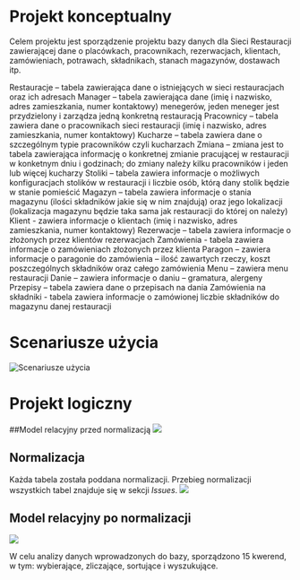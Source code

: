 # Projekt konceptualny
Celem projektu jest sporządzenie projektu bazy danych dla Sieci Restauracji zawierającej dane 
o placówkach, pracownikach, rezerwacjach, klientach, zamówieniach, potrawach, składnikach, 
stanach magazynów, dostawach itp.

Restauracje – tabela zawierająca dane o istniejących w sieci restauracjach oraz ich adresach
Manager – tabela zawierająca dane (imię i nazwisko, adres zamieszkania, numer kontaktowy)
menegerów, jeden meneger jest przydzielony i zarządza jedną konkretną restauracją
Pracownicy – tabela zawiera dane o pracownikach sieci restauracji (imię i nazwisko, adres 
zamieszkania, numer kontaktowy)
Kucharze – tabela zawiera dane o szczególnym typie pracowników czyli kucharzach
Zmiana – zmiana jest to tabela zawierająca informację o konkretnej zmianie pracującej w 
restauracji w konketnym dniu i godzinach; do zmiany należy kilku pracowników i jeden lub 
więcej kucharzy
Stoliki – tabela zawiera informacje o możliwych konfiguracjach stolików w restauracji i liczbie 
osób, którą dany stolik będzie w stanie pomieścić
Magazyn – tabela zawiera informacje o stania magazynu (ilości składników jakie się w nim 
znajdują) oraz jego lokalizacji (lokalizacja magazynu będzie taka sama jak restauracji do której 
on należy)
Klient - zawiera informacje o klientach (imię i nazwisko, adres zamieszkania, numer 
kontaktowy)
Rezerwacje – tabela zawiera informacje o złożonych przez klientów rezerwacjach
Zamówienia - tabela zawiera informacje o zamówieniach złożonych przez klienta
Paragon – zawiera informacje o paragonie do zamówienia – ilość zawartych rzeczy, koszt 
poszczególnych składników oraz całego zamówienia
Menu – zawiera menu restauracji
Danie – zawiera informacje o daniu – gramatura, alergeny
Przepisy – tabela zawiera dane o przepisach na dania
Zamówienia na składniki - tabela zawiera informacje o zamówionej liczbie składników do 
magazynu danej restauracji

# Scenariusze użycia
![Scenariusze użycia](https://user-images.githubusercontent.com/112055662/221262760-87e98adb-2125-4152-8da4-360b53611045.png)

# Projekt logiczny
##Model relacyjny przed normalizacją
![](https://user-images.githubusercontent.com/112055662/221263008-ee5b8cf2-7d4b-44c9-891f-c168300059dd.png)

## Normalizacja
Każda tabela została poddana normalizacji. Przebieg normalizacji wszystkich tabel znajduje się w sekcji _Issues_.
![](https://user-images.githubusercontent.com/112055662/221266396-71e4e99a-16fe-4937-b177-e1d2ac8d2150.png)


## Model relacyjny po normalizacji
![](https://user-images.githubusercontent.com/112055662/221263997-3097bd0d-c749-4361-b6fe-780c97807401.png)

W celu analizy danych wprowadzonych do bazy, sporządzono 15 kwerend, w tym: wybierające, zliczające, sortujące i wyszukujące.
